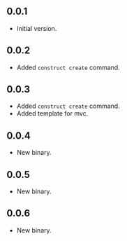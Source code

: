 ## 0.0.1

- Initial version.

## 0.0.2
- Added `construct create` command.

## 0.0.3
- Added `construct create` command.
- Added template for mvc.

## 0.0.4
- New binary.

## 0.0.5
- New binary.

## 0.0.6
- New binary.
